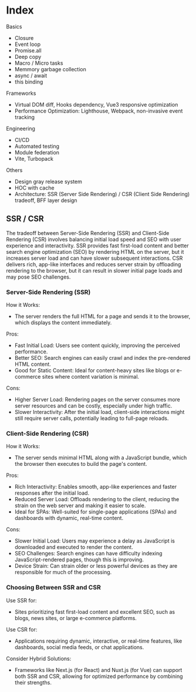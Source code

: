 # Index

Basics

- Closure
- Event loop
- Promise.all
- Deep copy
- Macro / Micro tasks
- Memmory garbage collection
- async / await
- this binding

Frameworks

- Virtual DOM diff, Hooks dependency, Vue3 responsive optimization
- Performance Optimization: Lighthouse, Webpack, non-invasive event tracking

 Engineering

 - CI/CD
 - Automated testing
 - Module federation
 - Vite, Turbopack

Others

- Design gray release system
- HOC with cache
- Architecture: SSR (Server Side Rendering) / CSR (Client Side Rendering) tradeoff, BFF layer design

## SSR / CSR

The tradeoff between Server-Side Rendering (SSR) and Client-Side Rendering (CSR) involves balancing initial load speed and SEO with user experience and interactivity. SSR provides fast first-load content and better search engine optimization (SEO) by rendering HTML on the server, but it increases server load and can have slower subsequent interactions. CSR delivers rich, app-like interfaces and reduces server strain by offloading rendering to the browser, but it can result in slower initial page loads and may pose SEO challenges. 

### Server-Side Rendering (SSR)

How it Works:
- The server renders the full HTML for a page and sends it to the browser, which displays the content immediately. 

Pros:

- Fast Initial Load: Users see content quickly, improving the perceived performance. 
- Better SEO: Search engines can easily crawl and index the pre-rendered HTML content. 
- Good for Static Content: Ideal for content-heavy sites like blogs or e-commerce sites where content variation is minimal. 

Cons:

- Higher Server Load: Rendering pages on the server consumes more server resources and can be costly, especially under high traffic. 
- Slower Interactivity: After the initial load, client-side interactions might still require server calls, potentially leading to full-page reloads. 

### Client-Side Rendering (CSR)

How it Works:
- The server sends minimal HTML along with a JavaScript bundle, which the browser then executes to build the page's content. 

Pros:
- Rich Interactivity: Enables smooth, app-like experiences and faster responses after the initial load. 
- Reduced Server Load: Offloads rendering to the client, reducing the strain on the web server and making it easier to scale. 
- Ideal for SPAs: Well-suited for single-page applications (SPAs) and dashboards with dynamic, real-time content. 

Cons:
- Slower Initial Load: Users may experience a delay as JavaScript is downloaded and executed to render the content. 
- SEO Challenges: Search engines can have difficulty indexing JavaScript-rendered pages, though this is improving. 
- Device Strain: Can strain older or less powerful devices as they are responsible for much of the processing. 

### Choosing Between SSR and CSR

Use SSR for:
- Sites prioritizing fast first-load content and excellent SEO, such as blogs, news sites, or large e-commerce platforms. 

Use CSR for:
- Applications requiring dynamic, interactive, or real-time features, like dashboards, social media feeds, or chat applications. 

Consider Hybrid Solutions:
- Frameworks like Next.js (for React) and Nuxt.js (for Vue) can support both SSR and CSR, allowing for optimized performance by combining their strengths. 

